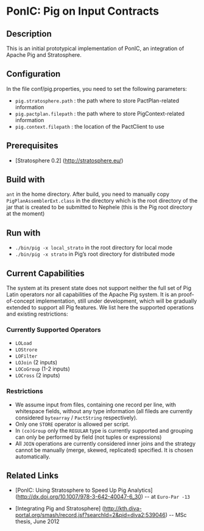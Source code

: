 PonIC: Pig on Input Contracts
=============================

Description
------------
This is an initial prototypical implementation of PonIC, an integration of Apache Pig and Stratosphere.
	

Configuration
--------------

In the file conf/pig.properties, you need to set the following parameters:
- `pig.stratosphere.path` : the path where to store PactPlan-related information
- `pig.pactplan.filepath` : the path where to store PigContext-related information
- `pig.context.filepath` : the location of the PactClient to use


Prerequisites
-------------
* [Stratosphere 0.2] (http://stratosphere.eu/)

Build with
-----------
`ant` in the home directory. After build, you need to manually copy `PigPlanAssemblerExt.class` in the directory which is the root directory of the jar that is created to be submitted to Nephele (this is the Pig root directory at the moment)


Run with
---------
* `./bin/pig -x local_strato` in the root directory for local mode
* `./bin/pig -x strato` in Pig’s root directory for distributed mode


Current Capabilities
---------------------
The system at its present state does not support neither the full set of Pig Latin operators nor all capabilities of the Apache Pig system. It is an proof-of-concept implementation, still under development, which will be gradually extended to support all Pig features. We list here the supported operations and existing restrictions:

### Currently Supported Operators
* `LOLoad`
* `LOStrore`
* `LOFilter`
* `LOJoin` (2 inputs)
* `LOCoGroup` (1-2 inputs)
* `LOCross` (2 inputs)

### Restrictions
* We assume input from files, containing one record per line, with whitespace fields, without any type information (all fileds are currently considered `bytearray` / `PactString` respectively).
* Only one `STORE` operator is allowed per script.
* In `(co)Group` only the `REGULAR` type is currently supported and grouping can only be performed by field (not tuples or expressions)
* All `JOIN` operations are currently considered inner joins and the strategy cannot be manually (merge, skewed, replicated) specified. It is chosen automatically.


Related Links
--------------
* [PonIC: Using Stratosphere to Speed Up Pig Analytics] (http://dx.doi.org/10.1007/978-3-642-40047-6_30) -- at `Euro-Par -13`

* [Integrating Pig and Stratosphere] (http://kth.diva-portal.org/smash/record.jsf?searchId=2&pid=diva2:539046) -- MSc thesis, June 2012

